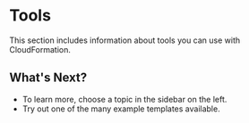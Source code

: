 # Tools

This section includes information about tools you can use with CloudFormation.

## What's Next?
* To learn more, choose a topic in the sidebar on the left.
* Try out one of the many example templates available.
